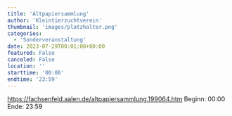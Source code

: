 ```yaml
---
title: 'Altpapiersammlung'
author: 'Kleintierzuchtverein'
thumbnail: 'images/platzhalter.png'
categories:
  - 'Sonderveranstaltung'
date: 2023-07-29T00:01:00+00:00
featured: False
canceled: False
location: ''
starttime: '00:00'
endtime: '23:59'
---
```

https://fachsenfeld.aalen.de/altpapiersammlung.199064.htm
Beginn: 00:00
 Ende: 23:59